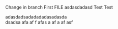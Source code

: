 Change in branch First FILE
asdasdadasd Test Test

adasdadsadadadadasadasda\
dsadsa
afa
af
f
afas
a
af
a
af
asf
